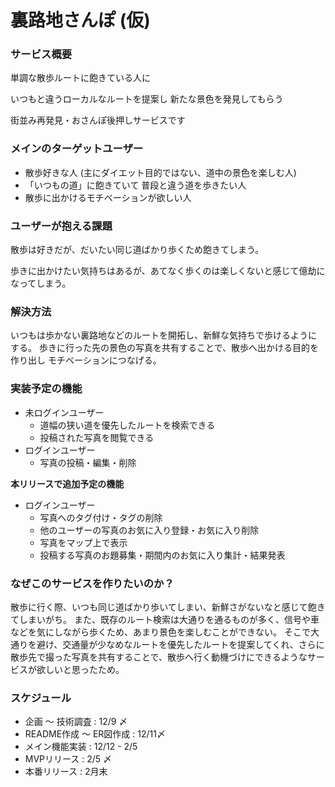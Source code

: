 # 裏路地さんぽ (仮) 

### サービス概要
単調な散歩ルートに飽きている人に

いつもと違うローカルなルートを提案し 新たな景色を発見してもらう

街並み再発見・おさんぽ後押しサービスです


### メインのターゲットユーザー
- 散歩好きな人 (主にダイエット目的ではない、道中の景色を楽しむ人)
- 「いつもの道」に飽きていて 普段と違う道を歩きたい人
- 散歩に出かけるモチベーションが欲しい人


### ユーザーが抱える課題
散歩は好きだが、だいたい同じ道ばかり歩くため飽きてしまう。

歩きに出かけたい気持ちはあるが、あてなく歩くのは楽しくないと感じて億劫になってしまう。


### 解決方法
いつもは歩かない裏路地などのルートを開拓し、新鮮な気持ちで歩けるようにする。
歩きに行った先の景色の写真を共有することで、散歩へ出かける目的を作り出し モチベーションにつなげる。


### 実装予定の機能
- 未ログインユーザー
    - 道幅の狭い道を優先したルートを検索できる
    - 投稿された写真を閲覧できる
- ログインユーザー
    - 写真の投稿・編集・削除


**本リリースで追加予定の機能**
- ログインユーザー
    - 写真へのタグ付け・タグの削除
    - 他のユーザーの写真のお気に入り登録・お気に入り削除
    - 写真をマップ上で表示
    - 投稿する写真のお題募集・期間内のお気に入り集計・結果発表

### なぜこのサービスを作りたいのか？
散歩に行く際、いつも同じ道ばかり歩いてしまい、新鮮さがないなと感じて飽きてしまいがち。
また、既存のルート検索は大通りを通るものが多く、信号や車などを気にしながら歩くため、あまり景色を楽しむことができない。
そこで大通りを避け、交通量が少なめなルートを優先したルートを提案してくれ、さらに散歩先で撮った写真を共有することで、散歩へ行く動機づけにできるようなサービスが欲しいと思ったため。

### スケジュール

- 企画 〜 技術調査 : 12/9 〆
- README作成 〜 ER図作成 : 12/11〆
- メイン機能実装 : 12/12 - 2/5
- MVPリリース : 2/5 〆
- 本番リリース : 2月末
